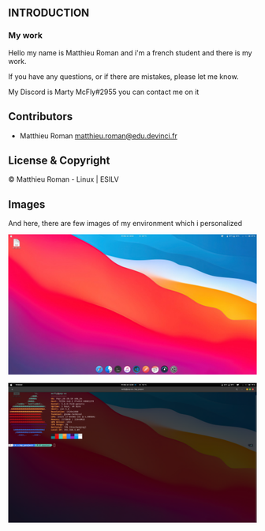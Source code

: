 ## INTRODUCTION 

### My work

Hello my name is Matthieu Roman and i'm a french student and there is my work. 

If you have any questions, or if there are mistakes, please let me know.

My Discord is Marty McFly#2955 you can contact me on it

## Contributors

- Matthieu Roman <matthieu.roman@edu.devinci.fr>

## License & Copyright 

© Matthieu Roman - Linux | ESILV

## Images 

And here, there are few images of my environment which i personalized

![](img/Screen.png)

![](img/screen-terminal.png)